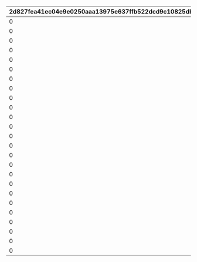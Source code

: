 |2d827fea41ec04e9e0250aaa13975e637ffb522dcd9c10825dbdc1e1163d75d0|f5c15b941a98150a11c453402dd442a57a888988ae5eebe5ea640ff6853712c5|329d62aacf218c85fc9893c00e8db294fbb2736664e490c4bc4f9863812f367b|1f92eeeb5ac1b98a9a3a1a9373cad59b54fc3e18ac917d47f5ea728e6525b75a|08acbd84d31ad7d9ebb7c77b76beb720f84eb88ca8e7426c1befbca0da88ef4c|f6950b4c92edd2ba01fcda4334b02f8c11f01b2a3d855b0f0fa1549da5463c8f|2c50181a8d188389ba7d60bfa210fc4da644296cbe4afdcb091f981949142915|ddfdc38c6f1757fec3176018d0dc2ef22547962b66e52ff3e796353ca9ba7f38|2c1ffeaa9e2c333b3fb62dca486cb5c1066c9d5ce04cb53ad6fb91d16906dfa0|b994c7f6ec46251db8d8c36e7664331f928a4d1f9336ceb4f7e5c19ab8a9fc09|76ef4997d120e92ff0d1d280c9904bb2eec2c4703437c07f7c40feb358ce7682|b4d9f2802275dcfab20d414e09314166394a2cf59a6460b16e58cc3e3bfc93ea|1f53f8d7cf64e598139ca67028e5e4f6618c151c5a2a6d6a5a1df2d5fc1c704f|92b0146dcd37ca7af6ba2f90673dfa220538984c27998b4bfa55f54051a36672|a1b6df971d99c7508e13bf11eff870abac7a9a5a2806e44bc4e351ad26a73aaa|4163a3e9ca859295bedea727e141c394a7ec808ed1f6cf25e49f50e80950623c|
| --- | --- | --- | --- | --- | --- | --- | --- | --- | --- | --- | --- | --- | --- | --- | --- |
|0|110001|140000|0|0|30|0|0|0|0|0|0|4|8|1|91002|
|0|110002|140000|0|0|30|0|0|0|0|0|0|4|8|1|91002|
|0|110003|140000|0|0|30|0|0|0|0|0|0|4|8|1|91002|
|0|110004|140000|0|0|30|0|0|0|0|0|0|4|8|1|91002|
|0|110005|140000|0|0|30|0|0|0|0|0|0|4|8|1|91002|
|0|120001|140000|0|0|30|0|0|0|0|0|0|4|8|1|91002|
|0|120002|140000|0|0|30|0|0|0|0|0|0|4|8|1|91002|
|0|120003|140000|0|0|30|0|0|0|0|0|0|4|8|1|91002|
|0|120004|140000|0|0|30|0|0|0|0|0|0|4|8|1|91002|
|0|120005|140000|0|0|30|0|0|0|0|0|0|4|8|1|91002|
|0|130001|140000|0|0|30|0|0|0|0|0|0|4|8|1|91002|
|0|130002|140000|0|0|30|0|0|0|0|0|0|4|8|1|91002|
|0|130003|140000|0|0|30|0|0|0|0|0|0|4|8|1|91002|
|0|130004|140000|0|0|30|0|0|0|0|0|0|4|8|1|91002|
|0|130005|140000|0|0|30|0|0|0|0|0|0|4|8|1|91002|
|0|140001|140000|0|0|30|0|0|0|0|0|0|4|8|1|91002|
|0|140002|140000|0|0|30|0|0|0|0|0|0|4|8|1|91002|
|0|140003|140000|0|0|30|0|0|0|0|0|0|4|8|1|91002|
|0|140004|140000|0|0|30|0|0|0|0|0|0|4|8|1|91002|
|0|140005|140000|0|0|30|0|0|0|0|0|0|4|8|1|91002|
|0|150001|140000|0|0|30|0|0|0|0|0|0|4|8|1|91002|
|0|150002|140000|0|0|30|0|0|0|0|0|0|4|8|1|91002|
|0|150003|140000|0|0|30|0|0|0|0|0|0|4|8|1|91002|
|0|150004|140000|0|0|30|0|0|0|0|0|0|4|8|1|91002|
|0|150005|140000|0|0|30|0|0|0|0|0|0|4|8|1|91002|